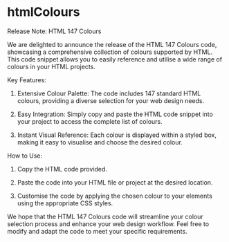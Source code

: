 # htmlColours

Release Note: HTML 147 Colours


We are delighted to announce the release of the HTML 147 Colours code, showcasing a comprehensive collection of colours supported by HTML. This code snippet allows you to easily reference and utilise a wide range of colours in your HTML projects.

Key Features:

1. Extensive Colour Palette: The code includes 147 standard HTML colours, providing a diverse selection for your web design needs.

2. Easy Integration: Simply copy and paste the HTML code snippet into your project to access the complete list of colours.

3. Instant Visual Reference: Each colour is displayed within a styled box, making it easy to visualise and choose the desired colour.

How to Use:

1. Copy the HTML code provided.

2. Paste the code into your HTML file or project at the desired location.

3. Customise the code by applying the chosen colour to your elements using the appropriate CSS styles.

We hope that the HTML 147 Colours code will streamline your colour selection process and enhance your web design workflow. Feel free to modify and adapt the code to meet your specific requirements.

